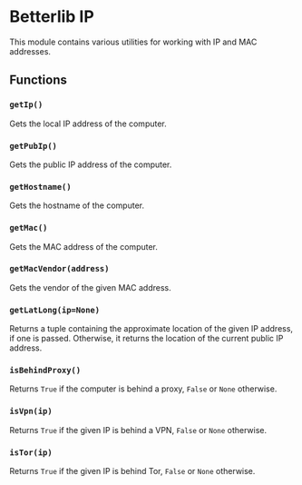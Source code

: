 # Betterlib IP

This module contains various utilities for working with IP and MAC addresses.

## Functions

### `getIp()`

Gets the local IP address of the computer.

### `getPubIp()`

Gets the public IP address of the computer.

### `getHostname()`

Gets the hostname of the computer.

### `getMac()`

Gets the MAC address of the computer.

### `getMacVendor(address)`

Gets the vendor of the given MAC address.

### `getLatLong(ip=None)`

Returns a tuple containing the approximate location of the given IP address, if one is passed. Otherwise, it returns the location of the current public IP address.

### `isBehindProxy()`

Returns `True` if the computer is behind a proxy, `False` or `None` otherwise.

### `isVpn(ip)`

Returns `True` if the given IP is behind a VPN, `False` or `None` otherwise.

### `isTor(ip)`

Returns `True` if the given IP is behind Tor, `False` or `None` otherwise.